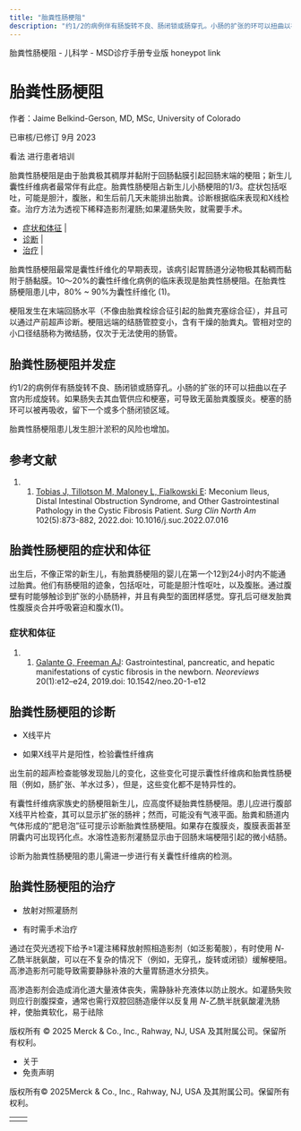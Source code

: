 ```yaml
---
title: "胎粪性肠梗阻"
description: "约1/2的病例伴有肠旋转不良、肠闭锁或肠穿孔。小肠的扩张的环可以扭曲以在子宫内形成旋转。如果肠失去其血管供应和梗塞，可导致无菌胎粪腹膜炎。梗塞的肠环可以被再吸收，留下一个或多个肠闭锁区域。"
---
```


﻿胎粪性肠梗阻 \- 儿科学 \- MSD诊疗手册专业版 honeypot link

# 胎粪性肠梗阻

作者：Jaime Belkind-Gerson, MD, MSc, University of Colorado

已审核/已修订 9月 2023

看法 进行患者培训

胎粪性肠梗阻是由于胎粪极其稠厚并黏附于回肠黏膜引起回肠末端的梗阻；新生儿囊性纤维病者最常伴有此症。胎粪性肠梗阻占新生儿小肠梗阻的1/3。症状包括呕吐，可能是胆汁，腹胀，和生后前几天未能排出胎粪。诊断根据临床表现和X线检查。治疗方法为透视下稀释造影剂灌肠;如果灌肠失败，就需要手术。

- [症状和体征](#症状和体征_v1088571_zh) \|
- [诊断](#诊断_v1088574_zh) \|
- [治疗](#治疗_v1088585_zh) \|

胎粪性肠梗阻最常是囊性纤维化的早期表现，该病引起胃肠道分泌物极其黏稠而黏附于肠黏膜。10～20%的囊性纤维化病例的临床表现是胎粪性肠梗阻。在胎粪性肠梗阻患儿中，80% ~ 90%为囊性纤维化 (1)。

梗阻发生在末端回肠水平（不像由胎粪栓综合征引起的胎粪充塞综合征），并且可以通过产前超声诊断。梗阻远端的结肠管腔变小，含有干燥的胎粪丸。管相对空的小口径结肠称为微结肠，仅次于无法使用的肠管。

## 胎粪性肠梗阻并发症

约1/2的病例伴有肠旋转不良、肠闭锁或肠穿孔。小肠的扩张的环可以扭曲以在子宫内形成旋转。如果肠失去其血管供应和梗塞，可导致无菌胎粪腹膜炎。梗塞的肠环可以被再吸收，留下一个或多个肠闭锁区域。

胎粪性肠梗阻患儿发生胆汁淤积的风险也增加。

## 参考文献

1. 1. [Tobias J, Tillotson M, Maloney L, Fialkowski E](https://pubmed.ncbi.nlm.nih.gov/36209752/): Meconium Ileus, Distal Intestinal Obstruction Syndrome, and Other Gastrointestinal Pathology in the Cystic Fibrosis Patient. _Surg Clin North Am_ 102(5):873-882, 2022.doi: 10.1016/j.suc.2022.07.016


## 胎粪性肠梗阻的症状和体征

出生后，不像正常的新生儿，有胎粪肠梗阻的婴儿在第一个12到24小时内不能通过胎粪。他们有肠梗阻的迹象，包括呕吐，可能是胆汁性呕吐，以及腹胀。通过腹壁有时能够触诊到扩张的小肠肠袢，并且有典型的面团样感觉。穿孔后可继发胎粪性腹膜炎合并呼吸窘迫和腹水(1)。

### 症状和体征

1. 1. [Galante G, Freeman AJ](https://pubmed.ncbi.nlm.nih.gov/31261070/): Gastrointestinal, pancreatic, and hepatic manifestations of cystic fibrosis in the newborn. _Neoreviews_ 20(1):e12–e24, 2019.doi: 10.1542/neo.20-1-e12


## 胎粪性肠梗阻的诊断

- X线平片

- 如果X线平片是阳性，检验囊性纤维病


出生前的超声检查能够发现胎儿的变化，这些变化可提示囊性纤维病和胎粪性肠梗阻（例如，肠扩张、羊水过多），但是，这些变化都不是特异性的。

有囊性纤维病家族史的肠梗阻新生儿，应高度怀疑胎粪性肠梗阻。患儿应进行腹部X线平片检查，其可以显示扩张的肠袢；然而，可能没有气液平面。胎粪和肠道内气体形成的“肥皂泡”征可提示诊断胎粪性肠梗阻。如果存在腹膜炎，腹膜表面甚至阴囊内可出现钙化点。水溶性造影剂灌肠显示由于回肠末端梗阻引起的微小结肠。

诊断为胎粪性肠梗阻的患儿需进一步进行有关囊性纤维病的检测。

## 胎粪性肠梗阻的治疗

- 放射对照灌肠剂

- 有时需手术治疗


通过在荧光透视下给予≥1灌注稀释放射照相造影剂（如泛影葡胺），有时使用 _N_-乙酰半胱氨酸，可以在不复杂的情况下（例如，无穿孔，旋转或闭锁）缓解梗阻。 高渗造影剂可能导致需要静脉补液的大量胃肠道水分损失。

高渗造影剂会造成消化道大量液体丧失，需静脉补充液体以防止脱水。如灌肠失败则应行剖腹探查，通常也需行双腔回肠造瘘伴以反复用 _N_-乙酰半胱氨酸灌洗肠袢，使胎粪软化，易于祛除



版权所有 © 2025
Merck & Co., Inc., Rahway, NJ, USA 及其附属公司。保留所有权利。

- 关于
- 免责声明

版权所有© 2025Merck & Co., Inc., Rahway, NJ, USA 及其附属公司。保留所有权利。

|     |     |
| --- | --- |
|  |  |